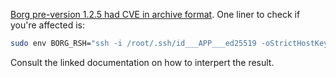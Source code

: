 [Borg pre-version 1.2.5 had CVE in archive format](https://github.com/borgbackup/borg/blob/1.2.8/docs/changes.rst#pre-125-archives-spoofing-vulnerability-cve-2023-36811). One liner to check if you're affected is:

```sh
sudo env BORG_RSH="ssh -i /root/.ssh/id___APP___ed25519 -oStrictHostKeyChecking=yes " BORG_PASSPHRASE="`yunohost app setting __APP__ passphrase`" BORG_RELOCATED_REPO_ACCESS_IS_OK=yes BORG_REPO="$(yunohost app setting __APP__ repository)" __INSTALL_DIR__/venv/bin/borg upgrade --show-rc --check-tam $BORG_REPOSITORY
```

Consult the linked documentation on how to interpert the result.
